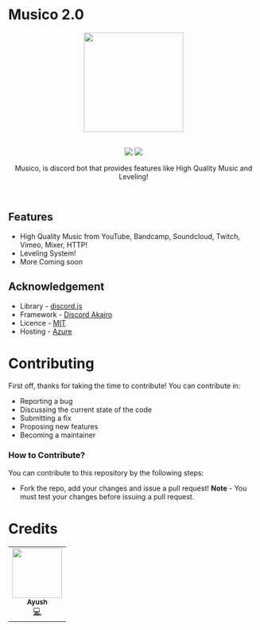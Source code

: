 # Musico 2.0
<div align="center">
<p align="center"><a href="https://discord.gg/a3XeQvSVJG"><img src="https://images-ext-1.discordapp.net/external/OS6Tjg2W4i3j4lihAfX0GGL4jhU6jFjyuAf9ud9-E7o/%3Fsize%3D4096%26ignore%3Dtrue%29./https/cdn.discordapp.com/avatars/1025556933052219402/829850108836769b234b2036faf36e4c.png?width=413&height=413" width="200"></a></p><br>
<a href="https://discord.gg/a3XeQvSVJG"><img src="https://img.shields.io/discord/760480697122029608?style=for-the-badge"></a>
<a href="https://github.com/TheMitobot/Mito/blob/main/LICENSE"><img src="https://img.shields.io/github/license/mashape/apistatus.svg?style=for-the-badge"></a>
<p align="center">Musico, is discord bot that provides features like High Quality Music and Leveling!</p>
<br></div>

## Features 
- High Quality Music from YouTube, Bandcamp, Soundcloud, Twitch, Vimeo, Mixer, HTTP! 
- Leveling System!
- More Coming soon

## Acknowledgement
- Library - [discord.js](https://discord.js.org/)
- Framework - [Discord Akairo](https://www.sapphirejs.dev/)
- Licence - [MIT](https://github.com/TheMitobot/Mito/blob/main/LICENSE)
- Hosting - [Azure](https://portal.azure.com)

# Contributing
First off, thanks for taking the time to contribute! You can contribute in:
- Reporting a bug
- Discussing the current state of the code
- Submitting a fix
- Proposing new features
- Becoming a maintainer

### How to Contribute?
You can contribute to this repository by the following steps: 
- Fork the repo, add your changes and issue a pull request!
**Note** - You must test your changes before issuing a pull request.

# Credits

<div align="center">
<table>
  <tr>
     <td align="center"><a href="https://github.com/itsayushch"><img src="https://images-ext-2.discordapp.net/external/j6KzoUsLtEaz938SxxwxqMd25pgmoTUxxlwSyaUtrEw/%3Fv%3D4/https/avatars3.githubusercontent.com/u/57065963" width="100px;" alt=""/><br /><sub><b>Ayush</b></sub></a><br /><a href="https://github.com/itsayushch" title="Developer">💻</a></td>
     
  </tr>
  
</table>
</div>
